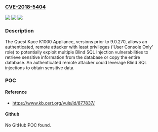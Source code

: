 ### [CVE-2018-5404](https://cve.mitre.org/cgi-bin/cvename.cgi?name=CVE-2018-5404)
![](https://img.shields.io/static/v1?label=Product&message=K1000%20Appliance&color=blue)
![](https://img.shields.io/static/v1?label=Version&message=9.0.270%3C%209.0.270%20&color=brighgreen)
![](https://img.shields.io/static/v1?label=Vulnerability&message=CWE-89%20SQL%20Injection&color=brighgreen)

### Description

The Quest Kace K1000 Appliance, versions prior to 9.0.270, allows an authenticated, remote attacker with least privileges ('User Console Only' role) to potentially exploit multiple Blind SQL Injection vulnerabilities to retrieve sensitive information from the database or copy the entire database. An authenticated remote attacker could leverage Blind SQL injections to obtain sensitive data.

### POC

#### Reference
- https://www.kb.cert.org/vuls/id/877837/

#### Github
No GitHub POC found.

